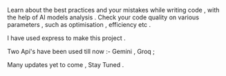 Learn about the best practices and your mistakes while writing code , with the help of AI models analysis . 
Check your code quality on various parameters , such as optimisation , efficiency etc .

I have used express to make this project .

Two Api's have been used till now :- Gemini , Groq ;

Many updates yet to come , Stay Tuned .
